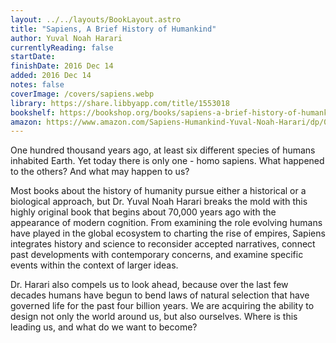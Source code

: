 ```yaml
---
layout: ../../layouts/BookLayout.astro
title: "Sapiens, A Brief History of Humankind"
author: Yuval Noah Harari
currentlyReading: false
startDate: 
finishDate: 2016 Dec 14
added: 2016 Dec 14
notes: false
coverImage: /covers/sapiens.webp
library: https://share.libbyapp.com/title/1553018
bookshelf: https://bookshop.org/books/sapiens-a-brief-history-of-humankind-9781467601573/9780062316110
amazon: https://www.amazon.com/Sapiens-Humankind-Yuval-Noah-Harari/dp/0062316095
---
```


One hundred thousand years ago, at least six different species of humans inhabited Earth. Yet today there is only one - homo sapiens. What happened to the others? And what may happen to us?

Most books about the history of humanity pursue either a historical or a biological approach, but Dr. Yuval Noah Harari breaks the mold with this highly original book that begins about 70,000 years ago with the appearance of modern cognition. From examining the role evolving humans have played in the global ecosystem to charting the rise of empires, Sapiens integrates history and science to reconsider accepted narratives, connect past developments with contemporary concerns, and examine specific events within the context of larger ideas.

Dr. Harari also compels us to look ahead, because over the last few decades humans have begun to bend laws of natural selection that have governed life for the past four billion years. We are acquiring the ability to design not only the world around us, but also ourselves. Where is this leading us, and what do we want to become?

<!-- ### Notes & Highlights -->
